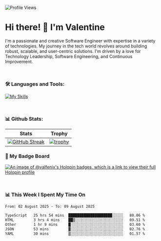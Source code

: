 
    
![Profile Views](https://komarev.com/ghpvc/?username=theodogwutech&color=blue)

# Hi there! 👋 I'm Valentine 
I'm a passionate and creative Software Engineer with expertise in a variety of technologies. My journey in the tech world revolves around building robust, scalable, and user-centric solutions. I'm driven by a love for Technology Leadership, Software Engineering, and Continuous Improvement.

<br />



### 🛠 Languages and Tools:

[![My Skills](https://skillicons.dev/icons?i=nodejs,js,nestjs,nextjs,react,vuejs,nuxtjs,express,tailwind,styledcomponents,materialui,mongodb,sequelize,mysql,postgres,pinia,redux,vite,html,css,pug,aws,prisma,bitbucket,bootstrap,emotion,git,gitlab,go,heroku,jest,netlify,nginx,npm,postman,rabbitmq,redis,supabase,svg,github,ts,ubuntu,vercel,vscode,yarn,powershell&perline=15)](https://skillicons.dev)

<br />

### 📊 Github Stats:

| Stats            | Trophy               |
|-----------------------|-------------------|
| [![GitHub Streak](https://streak-stats.demolab.com?user=theodogwutech&theme=great-gatsby&hide_border=true&border_radius=9.9)](https://git.io/streak-stats) | [![trophy](https://github-profile-trophy.vercel.app/?username=theodogwutech&theme=darkhub&column=7)](https://github.com/ryo-ma/github-profile-trophy) |

### 🥇 My Badge Board
[![An image of @valfenix's Holopin badges, which is a link to view their full Holopin profile](https://holopin.me/valfenix)](https://holopin.io/@valfenix)

<br />

### 📊 This Week I Spent My Time On
<!--START_SECTION:waka-->

```txt
From: 02 August 2025 - To: 09 August 2025

TypeScript   25 hrs 54 mins  ████████████████████░░░░░   80.06 %
HTML         3 hrs 4 mins    ██▒░░░░░░░░░░░░░░░░░░░░░░   09.51 %
Other        1 hr 9 mins     █░░░░░░░░░░░░░░░░░░░░░░░░   03.60 %
JSON         53 mins         ▓░░░░░░░░░░░░░░░░░░░░░░░░   02.76 %
YAML         30 mins         ▒░░░░░░░░░░░░░░░░░░░░░░░░   01.57 %
```

<!--END_SECTION:waka-->




